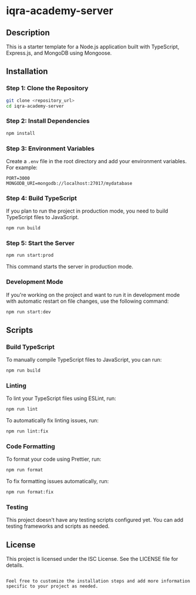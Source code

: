 # iqra-academy-server

## Description
This is a starter template for a Node.js application built with TypeScript, Express.js, and MongoDB using Mongoose.

## Installation

### Step 1: Clone the Repository

```bash
git clone <repository_url>
cd iqra-academy-server
```

### Step 2: Install Dependencies
```bash
npm install
```

### Step 3: Environment Variables
Create a `.env` file in the root directory and add your environment variables. For example:
```dotenv
PORT=3000
MONGODB_URI=mongodb://localhost:27017/mydatabase
```

### Step 4: Build TypeScript
If you plan to run the project in production mode, you need to build TypeScript files to JavaScript.
```bash
npm run build
```

### Step 5: Start the Server
```bash
npm run start:prod
```
This command starts the server in production mode.

### Development Mode
If you're working on the project and want to run it in development mode with automatic restart on file changes, use the following command:
```bash
npm run start:dev
```

## Scripts

### Build TypeScript
To manually compile TypeScript files to JavaScript, you can run:
```bash
npm run build
```

### Linting
To lint your TypeScript files using ESLint, run:
```bash
npm run lint
```
To automatically fix linting issues, run:
```bash
npm run lint:fix
```

### Code Formatting
To format your code using Prettier, run:
```bash
npm run format
```
To fix formatting issues automatically, run:
```bash
npm run format:fix
```

### Testing
This project doesn't have any testing scripts configured yet. You can add testing frameworks and scripts as needed.

## License
This project is licensed under the ISC License. See the LICENSE file for details.
```

Feel free to customize the installation steps and add more information specific to your project as needed.